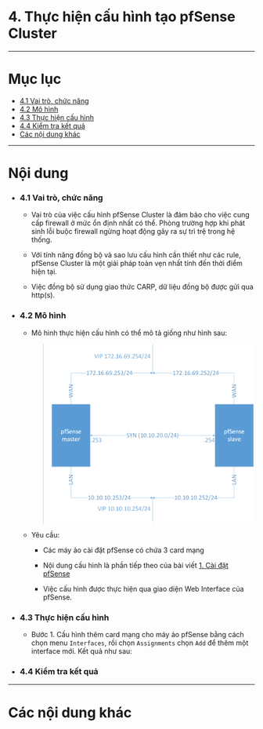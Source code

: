 # 4. Thực hiện cấu hình tạo pfSense Cluster

____

# Mục lục


- [4.1 Vai trò, chức năng](#about)
- [4.2 Mô hình](#models)
- [4.3 Thực hiện cấu hình](#config)
- [4.4 Kiểm tra kết quả](#checking)
- [Các nội dung khác](#content-others)

____

# <a name="content">Nội dung</a>

- ### <a name="about">4.1 Vai trò, chức năng</a>

    - Vai trò của việc cấu hình pfSense Cluster là đảm bảo cho việc cung cấp firewall ở mức ổn định nhất có thể. Phòng trường hợp khi phát sinh lỗi buộc firewall ngừng hoạt động gây ra sự trì trệ trong hệ thống.

    - Với tính năng đồng bộ và sao lưu cấu hình cần thiết như các rule, pfSense Cluster là một giải pháp toàn vẹn nhất tính đến thời điểm hiện tại.

    - Việc đồng bộ sử dụng giao thức CARP, dữ liệu đồng bộ được gửi qua http(s).

- ### <a name="models">4.2 Mô hình</a>

    - Mô hình thực hiện cấu hình có thể mô tả giống như hình sau:

        > ![fw-ha-sync-models.png](../images/fw-ha-sync-models.png)

    - Yêu cầu:

        + Các máy ảo cài đặt pfSense có chứa 3 card mạng

        + Nội dung cấu hình là phần tiếp theo của bài viết [1. Cài đặt pfSense](pfsense-about.md)

        + Việc cấu hình được thực hiện qua giao diện Web Interface của pfSense.

- ### <a name="config">4.3 Thực hiện cấu hình</a>

    - Bước 1. Cấu hình thêm card mạng cho máy ảo pfSense bằng cách chọn menu `Interfaces`, rồi chọn `Assignments` chọn `Add` để thêm một interface mới. Kết quả như sau:

    

- ### <a name="checking">4.4 Kiểm tra kết quả</a>


____

# <a name="content-others">Các nội dung khác</a>
